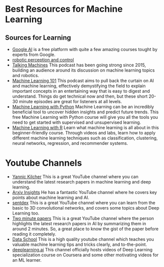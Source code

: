 # Best Resources for Machine Learning 

## Sources for Learning
* [Google AI](https://ai.google/education/) is a free platform with quite a few amazing courses tought by experts from Google.
* [ robotic perception and control](https://github.com/google-research/tensor2robot) 
* [Talking Machines](https://www.thetalkingmachines.com/home?context_entity_type=node&context_entity_id=14033) This podcast has been going strong since 2015, building an audience around its discussion on machine learning topics and robotics.
* [Machine Learning 101](https://www.learningmachines101.com/) This podcast aims to pull back the curtain on AI and machine learning, effectively demystifying the field to explain important concepts in an entertaining way that is easy to digest and understand. Things do get technical now and then, but these short 20-30 minute episodes are great for listeners at all levels.
* [Machine Learning with Python](https://cognitiveclass.ai/courses/machine-learning-with-python) Machine Learning can be an incredibly beneficial tool to uncover hidden insights and predict future trends. This free Machine Learning with Python course will give you all the tools you need to get started with supervised and unsupervised learning.
* [Machine Learning with R](https://cognitiveclass.ai/courses/machine-learning-r) Learn what machine learning is all about in this beginner-friendly course. Through videos and labs, learn how to apply different machine learning techniques such as classification, clustering, neural networks, regression, and recommender systems.


# Youtube Channels
* [Yannic Kilcher](https://www.youtube.com/channel/UCZHmQk67mSJgfCCTn7xBfew) This is a great YouTube channel where you can understand the latest research papers in machine learning and deep learning.
* [Arxiv Insights](https://www.youtube.com/channel/UCNIkB2IeJ-6AmZv7bQ1oBYg/featured) He has a fantastic YouTube channel where he covers key points about machine learning and AI. 
* [sentdex](https://www.youtube.com/playlist?list=PLQVvvaa0QuDfKTOs3Keq_kaG2P55YRn5v) This is a great YouTube channel where you can learn from the basic to 3D convolutional networks, and covers some topics about Deep Learning too.
* [Two minute papers](https://www.youtube.com/user/keeroyz) This is a great YouTube channel where the person highlights the latest research papers in AI by summarizing them in around 2 minutes. So, a great place to know the gist of the paper before reading it completely.
* [Data School](https://www.youtube.com/c/dataschool/videos) This is a high quality youtube channel which teaches you valuable machine learning tips and tricks clearly, and to-the-point.
* [deeplearning.ai](https://www.youtube.com/channel/UCcIXc5mJsHVYTZR1maL5l9w) This channel officially hosts videos of Deep Learning specialization course on Coursera and some other motivating videos for an ML learner.
